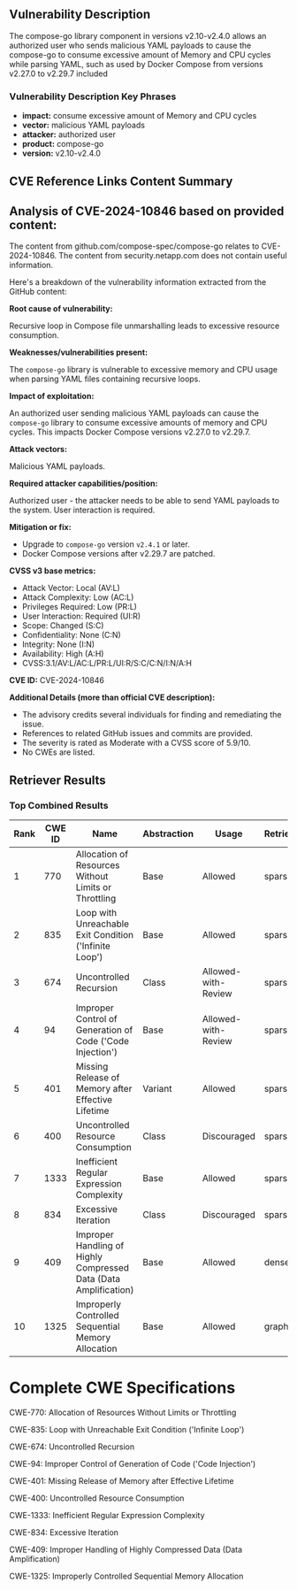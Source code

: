 ## Vulnerability Description
The compose-go library component in versions v2.10-v2.4.0 allows an authorized user who sends malicious YAML payloads to cause the compose-go to consume excessive amount of Memory and CPU cycles while parsing YAML, such as used by Docker Compose from versions v2.27.0 to v2.29.7 included

### Vulnerability Description Key Phrases
- **impact:** consume excessive amount of Memory and CPU cycles
- **vector:** malicious YAML payloads
- **attacker:** authorized user
- **product:** compose-go
- **version:** v2.10-v2.4.0

## CVE Reference Links Content Summary
## Analysis of CVE-2024-10846 based on provided content:

The content from github.com/compose-spec/compose-go relates to CVE-2024-10846. The content from security.netapp.com does not contain useful information.

Here's a breakdown of the vulnerability information extracted from the GitHub content:

**Root cause of vulnerability:**

Recursive loop in Compose file unmarshalling leads to excessive resource consumption.

**Weaknesses/vulnerabilities present:**

The `compose-go` library is vulnerable to excessive memory and CPU usage when parsing YAML files containing recursive loops.

**Impact of exploitation:**

An authorized user sending malicious YAML payloads can cause the `compose-go` library to consume excessive amounts of memory and CPU cycles. This impacts Docker Compose versions v2.27.0 to v2.29.7.

**Attack vectors:**

Malicious YAML payloads.

**Required attacker capabilities/position:**

Authorized user - the attacker needs to be able to send YAML payloads to the system. User interaction is required.

**Mitigation or fix:**

*   Upgrade to `compose-go` version `v2.4.1` or later.
*   Docker Compose versions after v2.29.7 are patched.

**CVSS v3 base metrics:**

*   Attack Vector: Local (AV:L)
*   Attack Complexity: Low (AC:L)
*   Privileges Required: Low (PR:L)
*   User Interaction: Required (UI:R)
*   Scope: Changed (S:C)
*   Confidentiality: None (C:N)
*   Integrity: None (I:N)
*   Availability: High (A:H)
*   CVSS:3.1/AV:L/AC:L/PR:L/UI:R/S:C/C:N/I:N/A:H

**CVE ID:** CVE-2024-10846

**Additional Details (more than official CVE description):**

*   The advisory credits several individuals for finding and remediating the issue.
*   References to related GitHub issues and commits are provided.
*   The severity is rated as Moderate with a CVSS score of 5.9/10.
*   No CWEs are listed.

## Retriever Results

### Top Combined Results

| Rank | CWE ID | Name | Abstraction | Usage  | Retrievers | Individual Scores |
|------|--------|------|-------------|-------|------------|-------------------|
| 1 | 770 | Allocation of Resources Without Limits or Throttling | Base | Allowed | sparse | 0.103 |
| 2 | 835 | Loop with Unreachable Exit Condition ('Infinite Loop') | Base | Allowed | sparse | 0.097 |
| 3 | 674 | Uncontrolled Recursion | Class | Allowed-with-Review | sparse | 0.094 |
| 4 | 94 | Improper Control of Generation of Code ('Code Injection') | Base | Allowed-with-Review | sparse | 0.087 |
| 5 | 401 | Missing Release of Memory after Effective Lifetime | Variant | Allowed | sparse | 0.084 |
| 6 | 400 | Uncontrolled Resource Consumption | Class | Discouraged | sparse | 0.083 |
| 7 | 1333 | Inefficient Regular Expression Complexity | Base | Allowed | sparse | 0.083 |
| 8 | 834 | Excessive Iteration | Class | Discouraged | sparse | 0.083 |
| 9 | 409 | Improper Handling of Highly Compressed Data (Data Amplification) | Base | Allowed | dense | 0.506 |
| 10 | 1325 | Improperly Controlled Sequential Memory Allocation | Base | Allowed | graph | 0.003 |



# Complete CWE Specifications

CWE-770: Allocation of Resources Without Limits or Throttling

CWE-835: Loop with Unreachable Exit Condition ('Infinite Loop')

CWE-674: Uncontrolled Recursion

CWE-94: Improper Control of Generation of Code ('Code Injection')

CWE-401: Missing Release of Memory after Effective Lifetime

CWE-400: Uncontrolled Resource Consumption

CWE-1333: Inefficient Regular Expression Complexity

CWE-834: Excessive Iteration

CWE-409: Improper Handling of Highly Compressed Data (Data Amplification)

CWE-1325: Improperly Controlled Sequential Memory Allocation